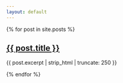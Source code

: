 ```yaml
---
layout: default
---
```



{% for post in site.posts %}
<section>
  <h2>
    <a href='{{ site.url }}{{ post.url }}' title='{{ post.title }}'>
      {{ post.title }}
    </a>
  </h2>
  
  <p>{{ post.excerpt | strip_html | truncate: 250 }}</p>
</section>       
{% endfor %}